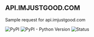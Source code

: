 ## API.IMJUSTGOOD.COM
Sample request for api.imjustgood.com
<p>
<img alt="PyPI" src="https://img.shields.io/pypi/v/justgood" style="max-width:100%;">
<img alt="PyPI - Python Version" src="https://img.shields.io/pypi/pyversions/JUSTGOOD?color=orange" style="max-width:100%;">
<img alt="Status" src="https://img.shields.io/static/v1?label=status&message=online&color=green style="max-width:100%;"
</p>
